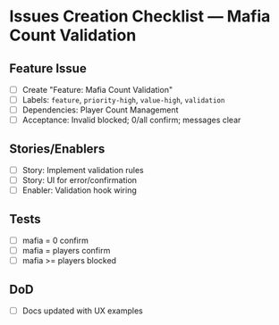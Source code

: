 # Issues Creation Checklist — Mafia Count Validation

## Feature Issue
- [ ] Create "Feature: Mafia Count Validation"
- [ ] Labels: `feature`, `priority-high`, `value-high`, `validation`
- [ ] Dependencies: Player Count Management
- [ ] Acceptance: Invalid blocked; 0/all confirm; messages clear

## Stories/Enablers
- [ ] Story: Implement validation rules
- [ ] Story: UI for error/confirmation
- [ ] Enabler: Validation hook wiring

## Tests
- [ ] mafia = 0 confirm
- [ ] mafia = players confirm
- [ ] mafia >= players blocked

## DoD
- [ ] Docs updated with UX examples
